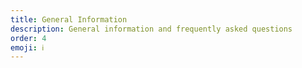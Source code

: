 ```yaml
---
title: General Information
description: General information and frequently asked questions
order: 4
emoji: ℹ️
---
```

